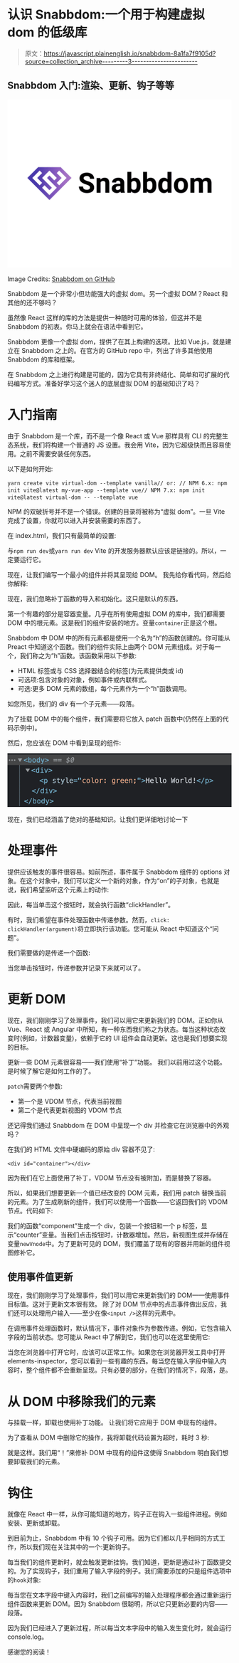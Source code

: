 # 认识 Snabbdom:一个用于构建虚拟 dom 的低级库

> 原文：<https://javascript.plainenglish.io/snabbdom-8a1fa7f9105d?source=collection_archive---------3----------------------->

## Snabbdom 入门:渲染、更新、钩子等等

![](img/bbe5804262f1277d2c4a4bfc06905148.png)

Image Credits: [Snabbdom on GitHub](https://github.com/snabbdom/snabbdom)

Snabbdom 是一个非常小但功能强大的虚拟 dom。另一个虚拟 DOM？React 和其他的还不够吗？

虽然像 React 这样的库的方法是提供一种随时可用的体验，但这并不是 Snabbdom 的初衷。你马上就会在语法中看到它。

Snabbdom 更像一个虚拟 dom，提供了在其上构建的选项。比如 Vue.js，就是建立在 Snabbdom 之上的。在官方的 GitHub repo 中，列出了许多其他使用 Snabbdom 的库和框架。

在 Snabbdom 之上进行构建是可能的，因为它具有非终结化、简单和可扩展的代码编写方式。准备好学习这个迷人的底层虚拟 DOM 的基础知识了吗？

# 入门指南

由于 Snabbdom 是一个库，而不是一个像 React 或 Vue 那样具有 CLI 的完整生态系统，我们将构建一个普通的 JS 设置。我会用 Vite，因为它超级快而且容易使用。之前不需要安装任何东西。

以下是如何开始:

```
yarn create vite virtual-dom --template vanilla// or: // NPM 6.x: npm init vite@latest my-vue-app --template vue// NPM 7.x: npm init vite@latest virtual-dom -- --template vue
```

NPM 的双破折号并不是一个错误。创建的目录将被称为“虚拟 dom”。一旦 Vite 完成了设置，你就可以进入并安装需要的东西了。

在 index.html，我们只有最简单的设置:

与`npm run dev`或`yarn run dev` Vite 的开发服务器默认应该是链接的。所以，一定要运行它。

现在，让我们编写一个最小的组件并将其呈现给 DOM。
我先给你看代码，然后给你解释:

现在，我们忽略补丁函数的导入和初始化。这只是默认的东西。

第一个有趣的部分是容器变量。几乎在所有使用虚拟 DOM 的库中，我们都需要 DOM 中的根元素。这是我们的组件安装的地方。变量`container`正是这个根。

Snabbdom 中 DOM 中的所有元素都是使用一个名为“h”的函数创建的。你可能从 Preact 中知道这个函数。我们的组件实际上由两个 DOM 元素组成。对于每一个，我们称之为“h”函数。该函数采用以下参数:

*   HTML 标签或与 CSS 选择器结合的标签(为元素提供类或 id)
*   可选项:包含对象的对象，例如事件或内联样式。
*   可选:更多 DOM 元素的数组，每个元素作为一个“h”函数调用。

如您所见，我们的 div 有一个子元素——段落。

为了挂载 DOM 中的每个组件，我们需要将它放入 patch 函数中(仍然在上面的代码示例中)。

然后，您应该在 DOM 中看到呈现的组件:

![](img/8aac615a0ee9fbb6c31b01c51a338cb5.png)

现在，我们已经涵盖了绝对的基础知识。让我们更详细地讨论一下

# 处理事件

提供应该触发的事件很容易。如前所述，事件属于 Snabbdom 组件的 options 对象。在这个对象中，我们可以定义一个新的对象，作为“on”的子对象，也就是说，我们希望监听这个元素上的动作:

因此，每当单击这个按钮时，就会执行函数“clickHandler”。

有时，我们希望在事件处理函数中传递参数。然而，`click: clickHandler(argument)`将立即执行该功能。您可能从 React 中知道这个“问题”。

我们需要做的是传递一个函数:

当您单击按钮时，传递参数并记录下来就可以了。

# 更新 DOM

现在，我们刚刚学习了处理事件，我们可以用它来更新我们的 DOM。正如你从 Vue、React 或 Angular 中所知，有一种东西我们称之为状态。每当这种状态改变时(例如，计数器变量)，依赖于它的 UI 组件会自动更新。这也是我们想要实现的目标。

更新一些 DOM 元素很容易——我们使用“补丁”功能。
我们以前用过这个功能。是时候了解它是如何工作的了。

`patch`需要两个参数:

*   第一个是 VDOM 节点，代表当前视图
*   第二个是代表更新视图的 VDOM 节点

还记得我们通过 Snabbdom 在 DOM 中呈现一个 div 并检查它在浏览器中的外观吗？

在我们的 HTML 文件中硬编码的原始 div 容器不见了:

```
<div id="container"></div>
```

因为我们在它上面使用了补丁，VDOM 节点没有被附加，而是替换了容器。

所以，如果我们想要更新一个值已经改变的 DOM 元素，我们用 patch 替换当前的元素。为了生成刷新的组件，我们可以使用一个函数——它返回我们的 VDOM 节点。代码如下:

我们的函数“component”生成一个 div，包装一个按钮和一个 p 标签，显示“counter”变量。当我们点击按钮时，计数器增加。然后，新视图生成并存储在变量`newVnode`中。为了更新可见的 DOM，我们覆盖了现有的容器并用新的组件视图修补它。

## 使用事件值更新

现在，我们刚刚学习了处理事件，我们可以用它来更新我们的 DOM——使用事件目标值。这对于更新文本很有效。
除了对 DOM 节点中的点击事件做出反应，我们还可以处理用户输入——至少在像`<input />`这样的元素中。

在调用事件处理函数时，默认情况下，事件对象作为参数传递。例如，它包含输入字段的当前状态。您可能从 React 中了解到它，我们也可以在这里使用它:

当您在浏览器中打开它时，应该可以正常工作。如果您在浏览器开发工具中打开 elements-inspector，您可以看到一些有趣的东西。每当您在输入字段中输入内容时，整个组件都不会重新呈现。只有必要的部分，在我们的情况下，段落，是。

# 从 DOM 中移除我们的元素

与挂载一样，卸载也使用补丁功能。
让我们将它应用于 DOM 中现有的组件。

为了查看从 DOM 中删除它的操作，我将卸载代码设置为超时，耗时 3 秒:

就是这样。我们用“！”来修补 DOM 中现有的组件这使得 Snabbdom 明白我们想要卸载我们的元素。

# 钩住

就像在 React 中一样，从你可能知道的地方，钩子正在钩入一些组件进程。例如安装、更新或卸载。

到目前为止，Snabbdom 中有 10 个钩子可用。因为它们都以几乎相同的方式工作，所以我们现在关注其中的一个:更新钩子。

每当我们的组件更新时，就会触发更新挂钩。我们知道，更新是通过补丁函数提交的。为了实现钩子，我们重用了输入字段的例子。我们需要添加的只是组件选项中的`hook`对象:

每当您在文本字段中键入内容时，我们之前编写的输入处理程序都会通过重新运行组件函数来更新 DOM。因为 Snabbdom 很聪明，所以它只更新必要的内容——段落。

因为我们已经进入了更新过程，所以每当文本字段中的输入发生变化时，就会运行 console.log。

感谢您的阅读！